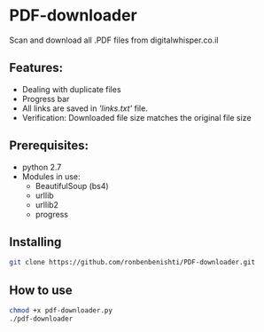 # PDF-downloader
Scan and download all .PDF files from digitalwhisper.co.il

## Features: ##
* Dealing with duplicate files
* Progress bar
* All links are saved in *'links.txt'* file.
* Verification: Downloaded file size matches the original file size


## Prerequisites: ##
* python 2.7
* Modules in use:
  * BeautifulSoup (bs4)
  * urllib
  * urllib2
  * progress
  
## Installing ##
```sh
git clone https://github.com/ronbenbenishti/PDF-downloader.git
```

## How to use ##
```sh
chmod +x pdf-downloader.py
./pdf-downloader
```
